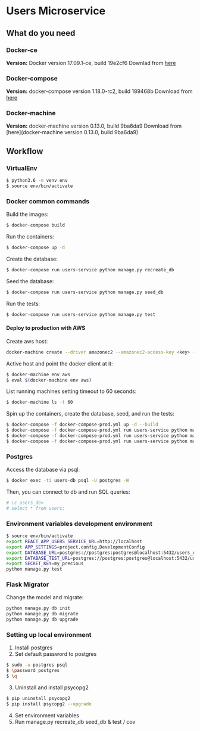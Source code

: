 # Users Microservice

## What do you need

### Docker-ce

**Version:** Docker version 17.09.1-ce, build 19e2cf6
Downlad from [here](https://docs.docker.com/engine/installation/linux/docker-ce/ubuntu/)

### Docker-compose

**Version:** docker-compose version 1.18.0-rc2, build 189468b
Download from [here](https://docs.docker.com/compose/install/)

### Docker-machine

**Version:** docker-machine version 0.13.0, build 9ba6da9
Download from [here](docker-machine version 0.13.0, build 9ba6da9)


## Workflow

### VirtualEnv

```bash
$ python3.6 -m venv env
$ source env/bin/activate
```

### Docker common commands

Build the images:
```bash
$ docker-compose build
```

Run the containers:
```bash
$ docker-compose up -d
```

Create the database:
```bash
$ docker-compose run users-service python manage.py recreate_db
```

Seed the database:
```bash
$ docker-compose run users-service python manage.py seed_db
```

Run the tests:
```bash
$ docker-compose run users-service python manage.py test
```

#### Deploy to production with AWS

Create aws host:
```bash
docker-machine create --driver amazonec2 --amazonec2-access-key <key> --amazonec2-secret-key <secresecrett> aws
```

Active host and point the docker client at it:
```bash
$ docker-machine env aws
$ eval $(docker-machine env aws)
```

List running machines setting timeout to 60 seconds:
```bash
$ docker-machine ls -t 60
```

Spin up the containers, create the database, seed, and run the tests:
```bash
$ docker-compose -f docker-compose-prod.yml up -d --build
$ docker-compose -f docker-compose-prod.yml run users-service python manage.py recreate_db
$ docker-compose -f docker-compose-prod.yml run users-service python manage.py seed_db
$ docker-compose -f docker-compose-prod.yml run users-service python manage.py test
```

### Postgres

Access the database via psql:
```bash
$ docker exec -ti users-db psql -U postgres -W
```

Then, you can connect to db and run SQL queries:
```bash
# \c users_dev
# select * from users;
```

### Environment variables development environment

```bash
$ source env/bin/activate
export REACT_APP_USERS_SERVICE_URL=http://localhost 
export APP_SETTINGS=project.config.DevelopmentConfig
export DATABASE_URL=postgres://postgres:postgres@localhost:5432/users_dev
export DATABASE_TEST_URL=postgres://postgres:postgres@localhost:5432/users_test
export SECRET_KEY=my_precious
python manage.py test
```

### Flask Migrator

Change the model and migrate:

```bash
python manage.py db init
python manage.py db migrate
python manage.py db upgrade
```

### Setting up local environment

1. Install postgres
2. Set default password to postgres
```bash
$ sudo -u postgres psql
$ \password postgres
$ \q
```
3. Uninstall and install psycopg2
```bash
$ pip uninstall psycopg2
$ pip install psycopg2 --upgrade
```
4. Set environment variables
5. Run manage.py recreate_db seed_db & test / cov
